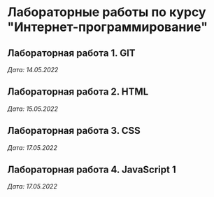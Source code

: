 # Лабораторные работы по курсу "Интернет-программирование"

## Лабораторная работа 1. GIT

*Дата: 14.05.2022*

## Лабораторная работа 2. HTML 

*Дата: 15.05.2022*

## Лабораторная работа 3. CSS

*Дата: 17.05.2022*

## Лабораторная работа 4. JavaScript 1

*Дата: 17.05.2022*